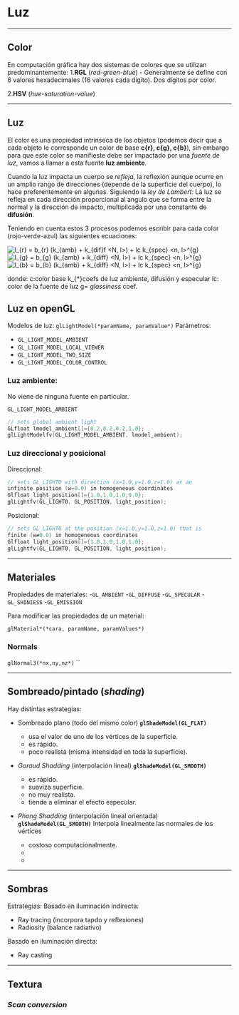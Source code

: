# Luz

>
---
## Color 

En computación gráfica hay dos sistemas de colores que se utilizan predominantemente:
  1.**RGL**  (*red-green-blue*)
      - Generalmente se define con 6 valores hexadecimales (16 valores cada dígito). Dos dígitos por color. 
    

  2.**HSV**  (*hue-saturation-value*)


---
## Luz

El color es una propiedad intrínseca de los objetos (podemos decir que a cada objeto le corresponde un color de base **c{r}, c{g}, c{b}**), sin embargo para que este color se manifieste debe ser impactado por una *fuente de luz*, vamos a llamar a esta fuente **luz ambiente**.

Cuando la luz impacta un cuerpo se *refleja*, la reflexión aunque ocurre en un amplio rango de direcciones (depende de la superficie del cuerpo), lo hace preferentemente en algunas. Siguiendo la *ley de Lambert*: La luz se refleja en cada dirección proporcional al angulo que se forma entre la normal y la dirección de impacto, multiplicada por una constante de **difusión**. 
 

Teniendo en cuenta estos 3 procesos podemos escribir para cada color (rojo-verde-azul) las siguientes ecuaciones:

![I_{r} = b_{r}   (k_{amb}  + k_{dif}f <N, l>) + lc k_{spec} <n, l>^{g} ]()
![I_{g} = b_{g}   (k_{amb}  + k_{diff} <N, l>) + lc k_{spec} <n, l>^{g} ]()
![I_{b} = b_{b}   (k_{amb}  + k_{diff} <N, l>) + lc k_{spec} <n, l>^{g} ]()

donde:
c:color base
k_{*}coefs de luz ambiente, difusión y especular
lc: color de la fuente de luz
g= *glassiness* coef.

## Luz en openGL
Modelos de luz:
`glLightModel(*paramName, paramValue*)`
Parámetros:
   + `GL_LIGHT_MODEL_AMBIENT`
   + `GL_LIGHT_MODEL_LOCAL_VIEWER`
   + `GL_LIGHT_MODEL_TWO_SIZE`
   + `GL_LIGHT_MODEL_COLOR_CONTROL`


### Luz ambiente:
No viene de ninguna fuente en particular.

`GL_LIGHT_MODEL_AMBIENT`
```cpp
// sets global ambient light
GLfloat lmodel_ambient[]={0.2,0.2,0.2,1.0};
glLightModelfv(GL_LIGHT_MODEL_AMBIENT, lmodel_ambient);
```


### Luz direccional y posicional
Direccional:
```cpp
// sets GL_LIGHT0 with direction (x=1.0,y=1.0,z=1.0) at an
infinite position (w=0.0) in homogeneous coordinates
Glfloat light_position[]={1.0,1.0,1.0,0.0};
glLightfv(GL_LIGHT0, GL_POSITION, light_position);
```

Posicional:
```cpp
// sets GL_LIGHT0 at the position (x=1.0,y=1.0,z=1.0) that is
finite (w≠0.0) in homogeneous coordinates
Glfloat light_position[]={1.0,1.0,1.0,1.0};
glLightfv(GL_LIGHT0, GL_POSITION, light_position);

```

---
## Materiales
Propiedades de materiales:
  -`GL_AMBIENT`
  -`GL_DIFFUSE`
  -`GL_SPECULAR`
  -`GL_SHINIESS`
  -`GL_EMISSION`

Para modificar las propiedades de un material:

`glMaterial*(*cara, paramName, paramValues*)`

### Normals

`glNormal3(*nx,ny,nz*)`
``

---
## Sombreado/pintado (*shading*)
Hay distintas estrategias:
  + Sombreado plano (todo del mismo color) **`glShadeModel(GL_FLAT)`**
    - usa el valor de uno de los vértices de la superficie.
    - es rápido.
    - poco realista (misma intensidad en toda la superficie).


  + *Goraud  Shadding* (interpolación lineal) **`glShadeModel(GL_SMOOTH)`**
    - es rápido.
    - suaviza superficie.
    - no muy realista. 
    - tiende a eliminar el efecto especular.
  
  + *Phong Shadding* (interpolación lineal orientada) **`glShadeModel(GL_SMOOTH)`**
    Interpola linealmente las normales de los vértices
    - costoso computacionalmente.
    -
    -


---
## Sombras

Estrategias:
Basado en iluminación indirecta:
  + Ray tracing (incorpora tapdo y  reflexiones)
  + Radiosity (balance radiativo)

Basado en iluminación directa:
  + Ray casting


---
## Textura



### *Scan conversion*
